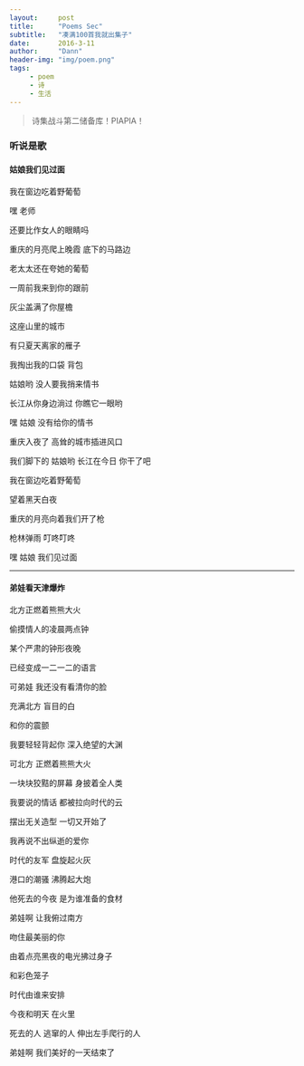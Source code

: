 ```yaml
---
layout:     post
title:      "Poems Sec"
subtitle:   "凑满100首我就出集子"
date:       2016-3-11
author:     "Dann"
header-img: "img/poem.png"
tags:
     - poem
     - 诗
     - 生活
---
```


> 诗集战斗第二储备库！PIAPIA！

### 听说是歌

#### 姑娘我们见过面

我在窗边吃着野葡萄

嘿 老师

还要比作女人的眼睛吗

重庆的月亮爬上晚霞 底下的马路边

老太太还在夸她的葡萄

一周前我来到你的跟前

灰尘盖满了你屋檐

这座山里的城市

有只夏天离家的雁子

我掏出我的口袋 背包

姑娘哟 没人要我捎来情书

长江从你身边淌过 你瞧它一眼哟

嘿 姑娘 没有给你的情书

重庆入夜了 高耸的城市插进风口

我们脚下的  姑娘哟 长江在今日 你干了吧

我在窗边吃着野葡萄

望着黑天白夜

重庆的月亮向着我们开了枪

枪林弹雨 叮咚叮咚

嘿 姑娘 我们见过面

---

#### 弟娃看天津爆炸

北方正燃着熊熊大火

偷摸情人的凌晨两点钟

某个严肃的钟形夜晚

已经变成一二一二的语言


可弟娃 我还没有看清你的脸

充满北方 盲目的白

和你的震颤

我要轻轻背起你 深入绝望的大渊


可北方 正燃着熊熊大火

一块块狡黠的屏幕 身披着全人类

我要说的情话 都被拉向时代的云

摆出无关造型 一切又开始了
 

我再说不出纵逝的爱你

时代的友军  盘旋起火灰

港口的潮骚  沸腾起大炮  

他死去的今夜 是为谁准备的食材


弟娃啊 让我俯过南方

吻住最美丽的你 

由着点亮黑夜的电光拂过身子

和彩色笼子


时代由谁来安排  

今夜和明天 在火里

死去的人 逃窜的人 伸出左手爬行的人 

弟娃啊 我们美好的一天结束了





